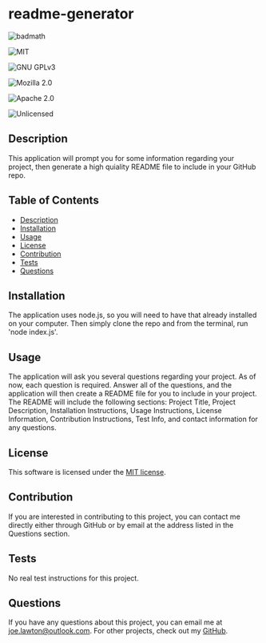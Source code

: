 
  # readme-generator

  ![badmath](https://img.shields.io/github/languages/top/nielsenjared/badmath)

  ![MIT](https://img.shields.io/badge/license-MIT-brightgreen)

  ![GNU GPLv3](https://img.shields.io/badge/license-GNU%20GPLv3-blue)

  ![Mozilla 2.0](https://img.shields.io/badge/license-Mozilla%202.0-orange)

  ![Apache 2.0](https://img.shields.io/badge/license-Apache%202.0-yellow)

  ![Unlicensed](https://img.shields.io/badge/license-Unlicensed-red)

  ## Description
  This application will prompt you for some information regarding your project, then generate a high quiality README file to include in your GitHub repo.

  ## Table of Contents
  * [Description](#description)
  * [Installation](#installation)
  * [Usage](#usage)
  * [License](#license)
  * [Contribution](#contribute)
  * [Tests](#tests)
  * [Questions](#questions)

  ## Installation
  The application uses node.js, so you will need to have that already installed on your computer. Then simply clone the repo and from the terminal, run 'node index.js'.

  ## Usage
  The application will ask you several questions regarding your project. As of now, each question is required. Answer all of the questions, and the application will then create a README file for you to include in your project. The README will include the following sections: Project Title, Project Description, Installation Instructions, Usage Instructions, License Information, Contribution Instructions, Test Info, and contact information for any questions.

  ## License
  This software is licensed under the [MIT license](https://choosealicense.com/licenses/mit/).

  ## Contribution
  If you are interested in contributing to this project, you can contact me directly either through GitHub or by email at the address listed in the Questions section.

  ## Tests
  No real  test instructions for this project.

  ## Questions
  If you have any questions about this project, you can email me at joe.lawton@outlook.com.
  For other projects, check out my [GitHub](https://github.com/jdlawton).
